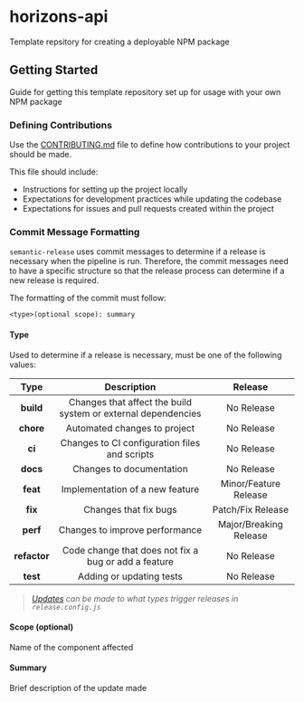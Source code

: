 # horizons-api

Template repsitory for creating a deployable NPM package

## Getting Started

Guide for getting this template repository set up for usage with your own NPM package

### Defining Contributions

Use the [CONTRIBUTING.md](./CONTRIBUTING.md) file to define how contributions to your project should be made.

This file should include:

- Instructions for setting up the project locally
- Expectations for development practices while updating the codebase
- Expectations for issues and pull requests created within the project

### Commit Message Formatting

`semantic-release` uses commit messages to determine if a release is necessary when the pipeline is run.
Therefore, the commit messages need to have a specific structure so that the release process can determine if a new release is required.

The formatting of the commit must follow:

```text
<type>(optional scope): summary
```

#### **Type**

Used to determine if a release is necessary, must be one of the following values:

| Type | Description | Release |
|:----:|:-----------:|:-------:|
|**build**|Changes that affect the build system or external dependencies|No Release|
|**chore**|Automated changes to project|No Release|
|**ci**|Changes to CI configuration files and scripts|No Release|
|**docs**|Changes to documentation|No Release|
|**feat**|Implementation of a new feature|Minor/Feature Release|
|**fix**|Changes that fix bugs|Patch/Fix Release|
|**perf**|Changes to improve performance|Major/Breaking Release|
|**refactor**|Code change that does not fix a bug or add a feature|No Release|
|**test**|Adding or updating tests|No Release|

> *[Updates](https://github.com/semantic-release/semantic-release#commit-message-format) can be made to what types trigger releases in `release.config.js`*

#### **Scope** (optional)

Name of the component affected

#### **Summary**

Brief description of the update made
